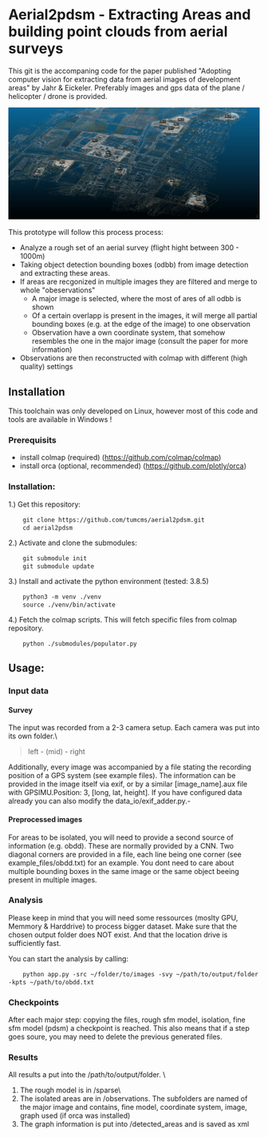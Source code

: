 # Aerial2pdsm - Extracting Areas and building point clouds from aerial surveys
This git is the accompaning code for the paper published "Adopting computer vision for extracting data from aerial images of development areas" by Jahr & Eickeler.
Preferably images and gps data of the plane / helicopter / drone is provided.

![Result Overview](example_files/blue_oc_s2_low.png?raw=true)

This prototype will follow this process process:

- Analyze a rough set of an aerial survey (flight hight between 300 - 1000m) 
- Taking object detection bounding boxes (odbb) from image detection and extracting these areas.
- If areas are recgonized in multiple images they are filtered and merge to whole "obeservations"
    - A major image is selected, where the most of ares of all odbb is shown
    - Of a certain overlapp is present in the images, it will merge all partial bounding boxes (e.g. at the edge of the image) to one observation
    - Observation have a own coordinate system, that somehow resembles the one in the major image (consult the paper for more information)
- Observations are then reconstructed with colmap with different (high quality) settings

## Installation
This toolchain was only developed on Linux, however most of this code and tools are available in Windows ! 

### Prerequisits
- install colmap (required) (https://github.com/colmap/colmap)
- install orca (optional, recommended) (https://github.com/plotly/orca)

### Installation:
1.) Get this repository:
```
    git clone https://github.com/tumcms/aerial2pdsm.git 
    cd aerial2pdsm
```
2.) Activate and clone the submodules:
```
    git submodule init 
    git submodule update 
```    
3.) Install and activate the python environment (tested: 3.8.5)
```
    python3 -m venv ./venv
    source ./venv/bin/activate
```    
4.) Fetch the colmap scripts. This will fetch specific files from colmap repository. 
```    
    python ./submodules/populator.py
```    
## Usage:
### Input data
#### Survey
The input was recorded from a 2-3 camera setup. Each camera was put into its own folder.\
> left - (mid) - right  

Additionally, every image was accompanied by a file stating the recording position of a GPS system (see example files). The information can be provided in the image itself via exif, or 
by a similar [image_name].aux file with GPSIMU.Position: 3, [long, lat, height]. If you have configured data already you can also modify the data_io/exif_adder.py.-

#### Preprocessed images
For areas to be isolated, you will need to provide a second source of information (e.g. obdd). These are normally provided by a CNN.
Two diagonal corners are provided in a file, each line being one corner (see example_files/obdd.txt) for an example. You dont need to care about multiple bounding boxes in the same image or the same object beeing present in multiple images. 

### Analysis
Please keep in mind that you will need some ressources (moslty GPU, Memmory & Harddrive) to process bigger dataset. Make sure that the chosen output folder does NOT exist. And that the location drive is sufficiently fast.

You can start the analysis by calling:
```
    python app.py -src ~/folder/to/images -svy ~/path/to/output/folder -kpts ~/path/to/obdd.txt
```  
 
### Checkpoints
After each major step: copying the files, rough sfm model, isolation, fine sfm model (pdsm) a checkpoint is reached. This also means that if a step goes soure, you may need to delete the previous generated files.

### Results
All results a put into the /path/to/output/folder. \
1. The rough model is in /sparse\
2. The isolated areas are in /observations. The subfolders are named of the major image and contains, fine model, coordinate system, image, graph used (if orca was installed)
3. The graph information is put into /detected_areas and is saved as xml
